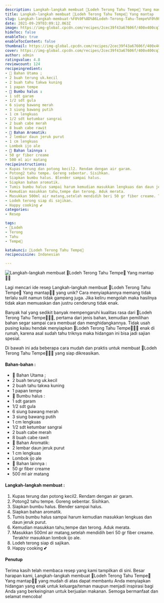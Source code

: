 ```yaml
---
description: Langkah-langkah membuat 🍆Lodeh Terong Tahu Tempe🍆 Yang mantap"
title: Langkah-langkah membuat 🍆Lodeh Terong Tahu Tempe🍆 Yang mantap
slug: Langkah-langkah-membuat-%F0%9F%8D%86Lodeh-Terong-Tahu-Tempe%F0%9F%8D%86-Yang-mantap
date: 2021-09-29T03:09:12.063Z
image: https://img-global.cpcdn.com/recipes/2cec39f43a67606f/400x400cq70/photo.jpg
hideToc: false
enableToc: true
enableTocContent: false
thumbnail: https://img-global.cpcdn.com/recipes/2cec39f43a67606f/400x400cq70/photo.jpg
cover: https://img-global.cpcdn.com/recipes/2cec39f43a67606f/400x400cq70/photo.jpg
author: admin
ratingvalue: 4.8
reviewcount: 124
recipeingredient:
- 🍆 Bahan Utama ;
- 2 buah terung uk.kecil
- 2 buah tahu takwa kuning
- 1 papan tempe
- 🍆 Bumbu halus :
- 1 sdt garam
- 1/2 sdt gula
- 6 siung bawang merah
- 3 siung bawang putih
- 1 cm lengkuas
- 1/2 sdt ketumbar sangrai
- 2 buah cabe merah
- 8 buah cabe rawit
- 🍆 Bahan Aromatik:
- 2 lembar daun jeruk purut
- 1 cm lengkuas
- Lombok ijo ale
- 🍆 Bahan lainnya :
- 50 gr fiber creame
- 500 ml air matang
recipeinstructions:
- Kupas terung dan potong kecil2. Rendam dengan air garam.
- Potong2 tahu tempe. Goreng sebentar. Sisihkan.
- Siapkan bumbu halus. Blender sampai halus.
- Siapkan bahan aromatik.
- Tumis bumbu halus sampai harum kemudian masukkan lengkuas dan daun jeruk purut.
- Kemudian masukkan tahu,tempe dan terong. Aduk merata.
- Masukkan 500ml air matang,setelah mendidih beri 50 gr fiber creame. Terakhir masukkan lombok ijo ale.
- Lodeh terong siap di sajikan.
- Happy cooking 💕
categories:
- Resep

tags:
- 🍆Lodeh
- Terong
- Tahu
- Tempe🍆

katakunci: 🍆Lodeh Terong Tahu Tempe🍆
recipecuisine: Indonesian

---
```


![Langkah-langkah membuat 🍆Lodeh Terong Tahu Tempe🍆 Yang mantap👩‍🍳](https://img-global.cpcdn.com/recipes/2cec39f43a67606f/400x400cq70/photo.jpg)

Lagi mencari ide resep Langkah-langkah membuat 🍆Lodeh Terong Tahu Tempe🍆 Yang mantap👩‍🍳 yang unik? Cara menyiapkannya memang tidak terlalu sulit namun tidak gampang juga. Jika keliru mengolah maka hasilnya tidak akan memuaskan dan justru cenderung tidak enak.

Banyak hal yang sedikit banyak mempengaruhi kualitas rasa dari 🍆Lodeh Terong Tahu Tempe🍆👩‍🍳, pertama dari jenis bahan, kemudian pemilihan bahan segar sampai cara membuat dan menghidangkannya. Tidak usah pusing kalau hendak menyiapkan 🍆Lodeh Terong Tahu Tempe🍆👩‍🍳 enak di rumah, karena asal sudah tahu triknya maka hidangan ini bisa jadi sajian spesial.

Di bawah ini ada beberapa cara mudah dan praktis untuk membuat 🍆Lodeh Terong Tahu Tempe🍆👩‍🍳 yang siap dikreasikan.

<!--inarticleads1-->

#### Bahan-bahan :

- 🍆 Bahan Utama ;
- 2 buah terung uk.kecil
- 2 buah tahu takwa kuning
- 1 papan tempe
- 🍆 Bumbu halus :
- 1 sdt garam
- 1/2 sdt gula
- 6 siung bawang merah
- 3 siung bawang putih
- 1 cm lengkuas
- 1/2 sdt ketumbar sangrai
- 2 buah cabe merah
- 8 buah cabe rawit
- 🍆 Bahan Aromatik:
- 2 lembar daun jeruk purut
- 1 cm lengkuas
- Lombok ijo ale
- 🍆 Bahan lainnya :
- 50 gr fiber creame
- 500 ml air matang

<!--inarticleads2-->

#### Langkah-langkah membuat :

1. Kupas terung dan potong kecil2. Rendam dengan air garam.
1. Potong2 tahu tempe. Goreng sebentar. Sisihkan.
1. Siapkan bumbu halus. Blender sampai halus.
1. Siapkan bahan aromatik.
1. Tumis bumbu halus sampai harum kemudian masukkan lengkuas dan daun jeruk purut.
1. Kemudian masukkan tahu,tempe dan terong. Aduk merata.
1. Masukkan 500ml air matang,setelah mendidih beri 50 gr fiber creame. Terakhir masukkan lombok ijo ale.
1. Lodeh terong siap di sajikan.
1. Happy cooking 💕

#### Penutup

Terima kasih telah membaca resep yang kami tampilkan di sini. Besar harapan kami, Langkah-langkah membuat 🍆Lodeh Terong Tahu Tempe🍆 Yang mantap👩‍🍳 yang mudah di atas dapat membantu Anda menyiapkan hidangan yang enak untuk keluarga/teman maupun menjadi inspirasi bagi Anda yang berkeinginan untuk berjualan makanan. Semoga bermanfaat dan selamat mencoba!